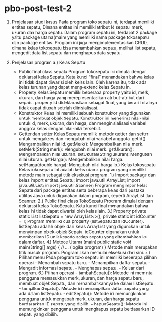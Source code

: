 # pbo-post-test-2

1. Penjelasan studi kasus
     Pada program toko sepatu ini, terdapat memiliki entitas sepatu, Dimana entitas ini memiliki atribut Id sepatu, merk, 
   ukuran dan harga sepatu. Dalam program sepatu ini, terdapat 2 package yaitu package utama(main) yang memiliki nama 
   package tokosepatu dan package entitas. Program ini juga mengimplementasikan CRUD, dimana kelas tokosepatu bisa 
   menambahkan sepatu, melihat list sepatu, mengedit data list sepatu dan menghapus data sepatu.

2. Penjelasan program
  a.) Kelas Sepatu
    -	Public final class sepatu
      Program tokosepatu ini dimulai dengan deklarasi kelas Sepatu. Kata kunci “final” menandakan bahwa kelas ini tidak 
      dapat diwarisi oleh kelas lain. Oleh karena itu, tidak ada kelas turunan yang dapat meng-extend kelas Sepatu ini.
    -	Property
      Kelas Sepatu memiliki beberapa property yaitu id, merk, ukuran, dan harga yang merepresentasikan atribut-atribut dari 
      sepatu. property id dideklarasikan sebagai final, yang berarti nilainya tidak dapat diubah setelah diinisialisasi.
    -	Konstruktor
      Kelas ini memiliki sebuah konstruktor yang digunakan untuk membuat objek Sepatu. Konstruktor ini menerima nilai-nilai 
      untuk id, merk, ukuran, dan harga, dan menginisialisasi variabel anggota kelas dengan nilai-nilai tersebut.
    - Getter dan setter
      Kelas Sepatu memiliki metode getter dan setter untuk mengakses dan mengubah nilai variabel anggota.
      getId(): Mengembalikan nilai id.
      getMerk(): Mengembalikan nilai merk.
      setMerk(String merk): Mengubah nilai merk.
      getUkuran(): Mengembalikan nilai ukuran.
      setUkuran(String ukuran): Mengubah nilai ukuran.
      getHarga(): Mengembalikan nilai harga.
      setHarga(double harga): Mengubah nilai harga.
  b.) Kelas tokosepatu
      Kelas tokosepatu ini adalah kelas utama program yang memiliki metode main sebagai titik eksekusi program. 
      1.) Import package dan kelas 
          import entitas.Sepatu;
          import java.util.ArrayList;
          import java.util.List;
          import java.util.Scanner;
          Program mengimpor kelas Sepatu dari package entitas serta beberapa kelas dari pustaka utilitas Java untuk 
          digunakan dalam program, seperti ArrayList dan Scanner.
      2.)	Public final class TokoSepatu
          Program dimulai dengan deklarasi kelas TokoSepatu. Kata kunci final menandakan bahwa kelas ini tidak dapat 
          diwarisi oleh kelas lain.
      3.)	Property
          private static List<Sepatu> listSepatu = new ArrayList<>();
          private static int idCounter = 1;
          Program memiliki dua property (listSepatu dan idCounter). listSepatu adalah objek dari kelas ArrayList yang 
          digunakan untuk menyimpan objek-objek Sepatu. idCounter digunakan untuk memberikan ID unik kepada setiap sepatu 
          yang ditambahkan ke dalam daftar.
      4.) Metode Utama (main)
          public static void main(String[] args) {
          // ... (logika program)
          }
          Metode main merupakan titik masuk program. Program akan memulai eksekusi dari sini.
      5.)	Pilihan menu
          Pada program toko sepatu ini memiliki beberapa pilihan operasi
          -	Menambah sepatu baru.
          -	Menampilkan daftar sepatu.
          -	Mengedit informasi sepatu.
          -	Menghapus sepatu.
          -	Keluar dari program.
      6.)	Pilihan operasi
          -	tambahSepatu(): Metode ini meminta pengguna memasukkan merk, ukuran, dan harga sepatu baru, membuat objek 
            Sepatu, dan menambahkannya ke dalam listSepatu.
          -	tampilkanSepatu(): Metode ini menampilkan daftar sepatu yang ada dalam listSepatu.
          -	editSepatu(): Metode ini memungkinkan pengguna untuk mengubah merk, ukuran, dan harga sepatu berdasarkan ID 
            sepatu yang dipilih.
          -	hapusSepatu(): Metode ini memungkinkan pengguna untuk menghapus sepatu berdasarkan ID sepatu yang dipilih.
 





